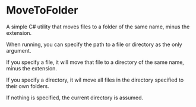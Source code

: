 # MoveToFolder
A simple C# utility that moves files to a folder of the same name, minus the extension.

When running, you can specify the path to a file or directory as the only argument. 

If you specify a file, it will move that file to a directory of the same name, minus the extension.

If you specify a directory, it wil move all files in the directory specified to their own folders.

If nothing is specified, the current directory is assumed.
